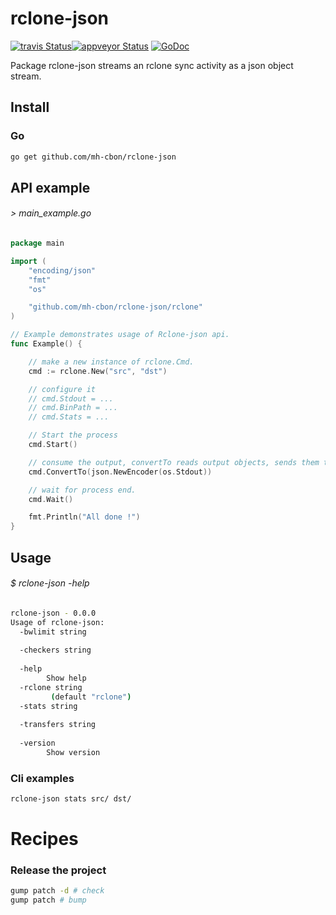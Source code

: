 # rclone-json
[![travis Status](https://travis-ci.org/mh-cbon/rclone-json.svg?branch=master)](https://travis-ci.org/mh-cbon/rclone-json)[![appveyor Status](https://ci.appveyor.com/api/projects/status/github/mh-cbon/rclone-json?branch=master&svg=true)](https://ci.appveyor.com/project/mh-cbon/rclone-json)
[![GoDoc](https://godoc.org/github.com/mh-cbon/rclone-json?status.svg)](http://godoc.org/github.com/mh-cbon/rclone-json)

Package rclone-json streams an rclone sync activity as a json object stream.


## Install

### Go

```sh
go get github.com/mh-cbon/rclone-json
```


## API example


###### > main_example.go
```go
package main

import (
	"encoding/json"
	"fmt"
	"os"

	"github.com/mh-cbon/rclone-json/rclone"
)

// Example demonstrates usage of Rclone-json api.
func Example() {

	// make a new instance of rclone.Cmd.
	cmd := rclone.New("src", "dst")

	// configure it
	// cmd.Stdout = ...
	// cmd.BinPath = ...
	// cmd.Stats = ...

	// Start the process
	cmd.Start()

	// consume the output, convertTo reads output objects, sends them to the encoder.
	cmd.ConvertTo(json.NewEncoder(os.Stdout))

	// wait for process end.
	cmd.Wait()

	fmt.Println("All done !")
}
```

## Usage


###### $ rclone-json -help
```sh
rclone-json - 0.0.0
Usage of rclone-json:
  -bwlimit string
    	
  -checkers string
    	
  -help
    	Show help
  -rclone string
    	 (default "rclone")
  -stats string
    	
  -transfers string
    	
  -version
    	Show version
```

### Cli examples

```sh
rclone-json stats src/ dst/
```

# Recipes

### Release the project

```sh
gump patch -d # check
gump patch # bump
```

